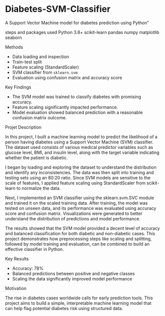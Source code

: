# Diabetes-SVM-Classifier
A Support Vector Machine model for diabetes prediction using Python”

steps and packages used 
Python 3.8+
scikit-learn
pandas
numpy
matplotlib
seaborn

 Methods 

- Data loading and inspection
- Train-test split
- Feature scaling (StandardScaler)
- SVM classifier from `sklearn.svm`
- Evaluation using confusion matrix and accuracy score

 Key Findings

- The SVM model was trained to classify diabetes with promising accuracy.
- Feature scaling significantly impacted performance.
- Model evaluation showed balanced prediction with a reasonable confusion matrix outcome.

Projet Description 

In this project, I built a machine learning model to predict the likelihood of a person having diabetes using a Support Vector Machine (SVM) classifier. The dataset used consists of various medical predictor variables such as glucose level, BMI, and insulin level, along with the target variable indicating whether the patient is diabetic.

I began by loading and exploring the dataset to understand the distribution and identify any inconsistencies. The data was then split into training and testing sets using an 80:20 ratio. Since SVM models are sensitive to the scale of features, I applied feature scaling using StandardScaler from scikit-learn to normalize the data.

Next, I implemented an SVM classifier using the sklearn.svm.SVC module and trained it on the scaled training data. After training, the model was tested on unseen data, and its performance was evaluated using accuracy score and confusion matrix. Visualizations were generated to better understand the distribution of predictions and model performance.

The results showed that the SVM model provided a decent level of accuracy and balanced classification for both diabetic and non-diabetic cases. This project demonstrates how preprocessing steps like scaling and splitting, followed by model training and evaluation, can be combined to build an effective classifier in Python.




 Key Results

- Accuracy: 78%
- Balanced predictions between positive and negative classes
- Scaling the data significantly improved model performance

  
 Motivation

The rise in diabetes cases worldwide calls for early prediction tools. This project aims to build a simple, interpretable machine learning model that can help flag potential diabetes risk using structured data.
